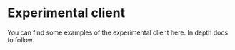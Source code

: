 # Experimental client

You can find some examples of the experimental client here. In depth docs to follow.